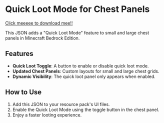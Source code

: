 # Quick Loot Mode for Chest Panels

[Click meeeee to download mee!!](https://github.com/Proman4246/Hackodo2/raw/refs/heads/main/PROJECT%203.mcpack)

This JSON adds a "Quick Loot Mode" feature to small and large chest panels in Minecraft Bedrock Edition.

## Features
- **Quick Loot Toggle**: A button to enable or disable quick loot mode.
- **Updated Chest Panels**: Custom layouts for small and large chest grids.
- **Dynamic Visibility**: The quick loot panel only appears when enabled.

## How to Use
1. Add this JSON to your resource pack's UI files.
2. Enable the Quick Loot Mode using the toggle button in the chest panel.
3. Enjoy a faster looting experience.
